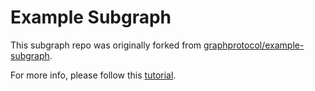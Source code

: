 # Example Subgraph

This subgraph repo was originally forked from [graphprotocol/example-subgraph](https://github.com/graphprotocol/example-subgraph).

For more info, please follow this [tutorial](https://doc.aurora.dev/develop/indexers/thegraph.html).
